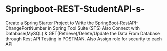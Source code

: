 # Springboot-REST-StudentAPI-s-
Create a Spring Starter Project to Write the SpringBoot-RestAPI-ChangePortNumber  in Spring Tool Suite (STS) Also Connect with Database(MySQL) &amp; GET(Retrieve)/Delete/Update the Data From Database through Rest API Testing in POSTMAN. Also Assign role for security to each API
